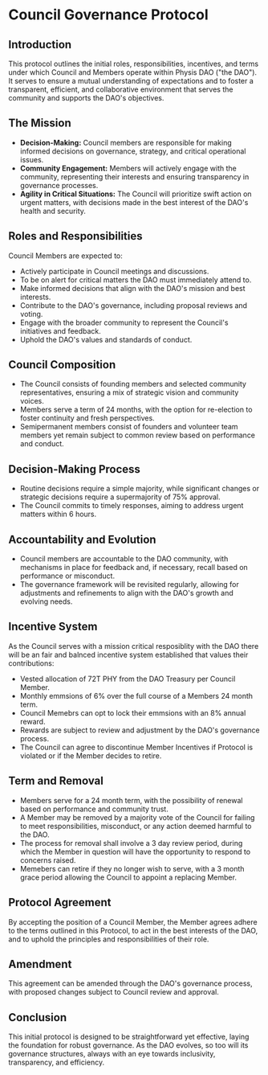 # Council Governance Protocol

## Introduction

This protocol outlines the initial roles, responsibilities, incentives, and terms under which Council and Members operate within Physis DAO ("the DAO"). It serves to ensure a mutual understanding of expectations and to foster a transparent, efficient, and collaborative environment that serves the community and supports the DAO's objectives.

## The Mission

- **Decision-Making:** Council members are responsible for making informed decisions on governance, strategy, and critical operational issues.
- **Community Engagement:** Members will actively engage with the community, representing their interests and ensuring transparency in governance processes.
- **Agility in Critical Situations:** The Council will prioritize swift action on urgent matters, with decisions made in the best interest of the DAO's health and security.

## Roles and Responsibilities

Council Members are expected to:

- Actively participate in Council meetings and discussions.
- To be on alert for critical matters the DAO must immediately attend to.
- Make informed decisions that align with the DAO's mission and best interests.
- Contribute to the DAO's governance, including proposal reviews and voting.
- Engage with the broader community to represent the Council's initiatives and feedback.
- Uphold the DAO's values and standards of conduct.

## Council Composition

- The Council consists of founding members and selected community representatives, ensuring a mix of strategic vision and community voices.
- Members serve a term of 24 months, with the option for re-election to foster continuity and fresh perspectives.
- Semipermanent members consist of founders and volunteer team members yet remain subject to common review based on performance and conduct.

## Decision-Making Process

- Routine decisions require a simple majority, while significant changes or strategic decisions require a supermajority of 75% approval.
- The Council commits to timely responses, aiming to address urgent matters within 6 hours.

## Accountability and Evolution

- Council members are accountable to the DAO community, with mechanisms in place for feedback and, if necessary, recall based on performance or misconduct.
- The governance framework will be revisited regularly, allowing for adjustments and refinements to align with the DAO's growth and evolving needs.

## Incentive System

As the Council serves with a mission critical resposiblity with the DAO there will be an fair and balnced incentive system established that values their contributions:

- Vested allocation of 72T PHY from the DAO Treasury per Council Member.
- Monthly emmsions of 6% over the full course of a Members 24 month term.
- Council Memebrs can opt to lock their emmsions with an 8% annual reward.
- Rewards are subject to review and adjustment by the DAO's governance process.
- The Council can agree to discontinue Member Incentives if Protocol is violated or if the Member decides to retire.

## Term and Removal

- Members serve for a 24 month term, with the possibility of renewal based on performance and community trust.
- A Member may be removed by a majority vote of the Council for failing to meet responsibilities, misconduct, or any action deemed harmful to the DAO.
- The process for removal shall involve a 3 day review period, during which the Member in question will have the opportunity to respond to concerns raised.
- Memebers can retire if they no longer wish to serve, with a 3 month grace period allowing the Council to appoint a replacing Member.

## Protocol Agreement

By accepting the position of a Council Member, the Member agrees adhere to the terms outlined in this Protocol, to act in the best interests of the DAO, and to uphold the principles and responsibilities of their role.

## Amendment

This agreement can be amended through the DAO's governance process, with proposed changes subject to Council review and approval.

## Conclusion

This initial protocol is designed to be straightforward yet effective, laying the foundation for robust governance. As the DAO evolves, so too will its governance structures, always with an eye towards inclusivity, transparency, and efficiency.
